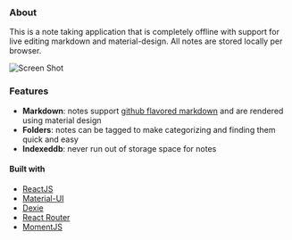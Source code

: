 ### About

This is a note taking application that is completely offline with support for live editing markdown and material-design. All notes are stored locally per browser.

![Screen Shot](https://site.com/preview.png)

### Features

- **Markdown**: notes support [github flavored markdown](https://github.github.com/gfm/) and are rendered using material design
- **Folders**: notes can be tagged to make categorizing and finding them quick and easy
- **Indexeddb**: never run out of storage space for notes

#### Built with

- [ReactJS](https://reactjs.org/)
- [Material-UI](https://material-ui.com/)
- [Dexie](https://dexie.org/)
- [React Router](https://reacttraining.com/react-router/)
- [MomentJS](https://momentjs.com/)
